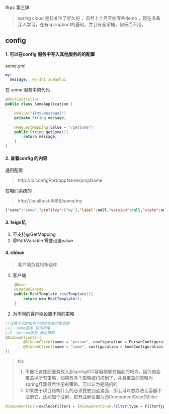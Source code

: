 #rpc 第三弹

> spring cloud 是我关注了好久的 ，虽然上个月开始写些demo ，现在准备深入学习，在有springboot的基础，并且有全家桶，何乐而不用。

## config

#### 1. 可以在config 服务中写入其他服务的的配置

some.yml
```yaml
my:
  message:  wo shi xueaohui
```

在 some 服务中的代码

```java
@RestController
public class SomeApplication {

    @Value("${my.message}")
    private String message;
    
    @RequestMapping(value = "/getsome")
    public String getSome(){
        return message;
    }
}

```

#### 2. 查看config 的内容

通用配置
> http://ip:configPort/appName/propName

在咱们系统的

> http://localhost:8888/some/my

```json
{"name":"some","profiles":["my"],"label":null,"version":null,"state":null,"propertySources":[{"name":"classpath:/config/some.yml","source":{"my.message":"wo shi xueaohui"}}]}
```



#### 3. feign坑

1. 不支持@GetMapping
2. @PathVariable 需要设置value


#### 4. ribbon
>客户端负载均衡组件

1. 客户端
```java
    @Bean
    @LoadBalanced
    public RestTemplate restTemplate(){
        return new RestTemplate();
    }
```

2. 为不同的客户端设置不同的策略
```java
//设置不同的服务不同的负载均衡效果
//1. some服务 轮询策略
//2. person服务 随机策略
@RibbonClients({
        @RibbonClient(name = "person", configuration = PersonConfiguration.class),
        @RibbonClient(name = "some", configuration = SomeConfiguration.class)
})
```

>tip:
>1. 不能把这些配置类放入到springIOC容器能够扫描到的地方，因为他会覆盖掉所有策略，如果有多个策略被扫描到了，并且覆盖的策略为spring容器最后注册的策略。可以认为是随机的
>2. 如果由于项目结构什么的必须要放到这里面，那么可以想办法让容器不注册它，比如加个注解，把有注解设置为@ComponentScan的filter

```java
@ComponentScan(excludeFilters = {@ComponentScan.Filter(type = FilterType.ANNOTATION,value = ExcludeFromComponentScan.class)})
```
